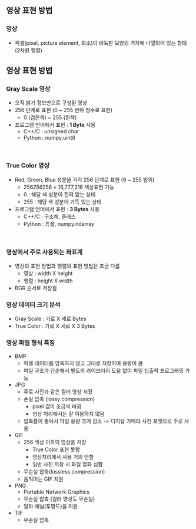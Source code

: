 ## 영상 표현 방법
### 영상
- 픽셀(pixel, picture element, 화소)이 바둑판 모양의 격자에 나열되어 있는 형태 (2차원 행렬)

## 영상 표현 방법
### Gray Scale 영상
- 오직 밝기 정보만으로 구성된 영상
- 256 단계로 표현 (0 ~ 255 번위 정수로 표현)
    - 0 (검은색) ~ 255 (흰색)
- 프로그램 언어에서 표현 : **1 Byte** 사용
    - C++/C : unsigned char
    - Python : numpy.uint8

<br>

### True Color 영상
- Red, Green, Blue 성분을 각각 256 단계로 표현 (9 ~ 255 범위)
    - 256*256*256 = 16,777,216 색상표현 가능
    - 0 : 해당 색 성분이 전혀 없는 상태
    - 255 : 해당 색 성분이 가득 있는 상태
- 프로그램 언어에서 표현 : **3 Bytes** 사용
    - C++/C : 구조체, 클래스
    - Python : 튜플, numpy.ndarray

<br>

### 영상에서 주로 사용되는 좌표계
- 영상의 표현 방법과 행렬의 표현 방법은 조금 다름
    - 영상 : width X height
    - 행렬 : height X width 
- BGR 순서로 저장됨

### 영상 데이터 크기 분석
- Gray Scale : 가로 X 세로 Bytes
- True Color : 가로 X 세로 X 3 Bytes

### 영상 파일 형식 특징
- BMP
    - 픽셀 데이터를 압축하지 않고 그대로 저장하여 용량이 큼
    - 파일 구조가 단순해서 별도의 라이브러리 도움 없이 파일 입출력 프로그래밍 가능
- JPG
    - 주로 사진과 같은 컬러 영상 저장
    - 손실 압축 (lossy compression)
        - pixel 값이 조금씩 바뀜
        - 영상 처리에서는 잘 이용하지 않음
    - 압축률이 좋아서 파일 용량 크게 감소 -> 디지털 가메라 사진 포맷으로 주로 사용
- GIF
    - 256 색상 이하의 영상을 저장
        - True Color 표현 못함
        - 영상처리에서 사용 거의 안함
        - 일반 사진 저장 시 화질 열화 심함
    - 무손실 압축(lossless compression)
    - 움직이는 GIF 지원
- PNG
    - Portable Network Graphics
    - 무손실 압축 (컬러 영상도 무손실)
    - 알파 채널(투명도)을 지원
- TIF
    - 무손실 압축


